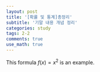 ```yaml
---
layout: post
title: '[확률 및 통계]총정리'
subtitle: '기말 내용 개념 정리'
categories: study
tags: 2-2
comments: true
use_math: true
---
```


This formula $f(x) = x^2$ is an example.